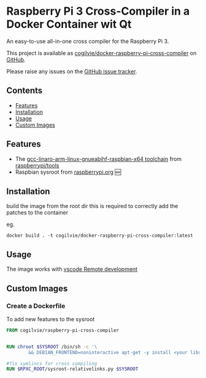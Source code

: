# Raspberry Pi 3 Cross-Compiler in a Docker Container wit Qt

An easy-to-use  all-in-one cross compiler for the Raspberry Pi 3.

This project is available as [cogilvie/docker-raspberry-pi-cross-compiler](https://github.com/cogilvie/docker-raspberry-pi-cross-compiler) on [GitHub](https://github.com).

Please raise any issues on the [GitHub issue tracker](https://github.com/cogilvie/docker-raspberry-pi-cross-compiler/issues).

## Contents

* [Features](#features)
* [Installation](#installation)
* [Usage](#usage)
* [Custom Images](#custom-images)


## Features

* The [gcc-linaro-arm-linux-gnueabihf-raspbian-x64 toolchain](https://github.com/raspberrypi/tools/tree/master/arm-bcm2708/gcc-linaro-arm-linux-gnueabihf-raspbian-x64) from [raspberrypi/tools](https://github.com/raspberrypi/tools)
* Raspbian sysroot from [raspberrypi.org](https://downloads.raspberrypi.org/raspbian_lite/archive/2019-09-30-15:24/root.tar.xz ) :new:


## Installation

build the image from the root dir this is required to correctly add the patches to the container

eg.
```
docker build . -t cogilvie/docker-raspberry-pi-cross-compiler:latest
```

## Usage

The image works with [vscode Remote development](https://code.visualstudio.com/docs/remote/containers)

## Custom Images

### Create a Dockerfile

To add new features to the sysroot

```Dockerfile
FROM cogilvie/raspberry-pi-cross-compiler


RUN chroot $SYSROOT /bin/sh -c '\
        && DEBIAN_FRONTEND=noninteractive apt-get -y install <your libs>'

#fix symlincs for cross compiling
RUN $RPXC_ROOT/sysroot-relativelinks.py $SYSROOT

```


